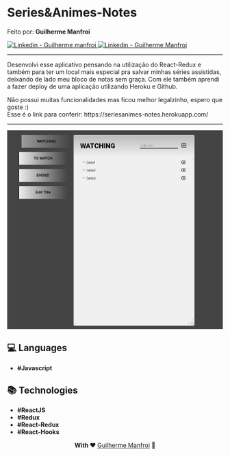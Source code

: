 # Series&Animes-Notes
<div>
  <p>Feito por: <b >Guilherme Manfroi</b></p>
  <a href="https://www.linkedin.com/in/guilherme-manfroi/" target="_blank" >
    <img alt="Linkedin - Guilherme manfroi" src="https://img.shields.io/badge/Linkedin--%23F8952D?style=social&logo=linkedin">
  </a>
  <a href="https://github.com/guiwxz" target="_blank">
    <img alt="Linkedin - Guilherme Manfroi" src="https://img.shields.io/badge/Github--%23F8952D?style=social&logo=github">
  </a>
</div>

<hr/>
<p> Desenvolvi esse aplicativo pensando na utilização do React-Redux e também para ter um local mais especial pra salvar minhas séries
assistidas, deixando de lado meu bloco de notas sem graça. Com ele também aprendi a fazer deploy de uma aplicação utilizando Heroku e Github.</p>
<p>Não possui muitas funcionalidades mas ficou melhor legalzinho, espero que goste :) <br />Esse é o link para conferir: https://seriesanimes-notes.herokuapp.com/</p>
<hr/>


<div align="center">
   <img src="https://github.com/guiwxz/seriesanimes-notes/blob/master/seriesanimes-notesIMG.png" alt="GamerFinder" align="center"/>
</div>


## :computer: Languages

  - **#Javascript**

## :books: Technologies

  - **#ReactJS**
  - **#Redux**
  - **#React-Redux**
  - **#React-Hooks**

<p align="center">
  <strong> With ❤ </strong> <a target="_blank" href="https://github.com/guiwxz">Guilherme Manfroi</a> 🚀
</p>
